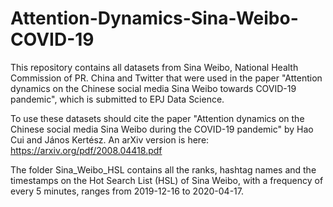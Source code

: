 # Attention-Dynamics-Sina-Weibo-COVID-19
This repository contains all datasets from Sina Weibo, National Health Commission of PR. China and Twitter that were used in the paper "Attention dynamics on the Chinese social media Sina Weibo towards COVID-19 pandemic", which is submitted to EPJ Data Science. 

To use these datasets should cite the paper "Attention dynamics on the Chinese social media Sina Weibo during the COVID-19 pandemic" by Hao Cui and János Kertész.
An arXiv version is here: https://arxiv.org/pdf/2008.04418.pdf

The folder Sina_Weibo_HSL contains all the ranks, hashtag names and the timestamps on the Hot Search List (HSL) of Sina Weibo, with a frequency of every 5 minutes, ranges from 2019-12-16 to 2020-04-17.  

